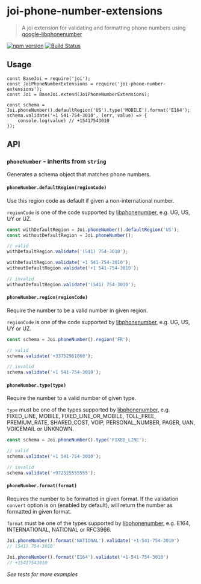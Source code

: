 # joi-phone-number-extensions
> A joi extension for validating and formatting phone numbers using [google-libphonenumber](https://github.com/ruimarinho/google-libphonenumber)

[![npm version](https://badge.fury.io/js/joi-phone-number-extensions.svg)](http://badge.fury.io/js/joi-phone-number-extensions)
[![Build Status](https://secure.travis-ci.org/tepez/joi-phone-number-extensions.svg?branch=master)](http://travis-ci.org/tepez/joi-phone-number-extensions)

## Usage

```
const BaseJoi = require('joi');
const JoiPhoneNumberExtensions = require('joi-phone-number-extensions');
const Joi = BaseJoi.extend(JoiPhoneNumberExtensions);

const schema = Joi.phoneNumber().defaultRegion('US').type('MOBILE').format('E164');
schema.validate('+1 541-754-3010', (err, value) => {
    console.log(value) // +15417543010
});
```

## API

### `phoneNumber` - inherits from `string`

Generates a schema object that matches phone numbers.

#### `phoneNumber.defaultRegion(regionCode)`

Use this region code as default if given a non-international number.

`regionCode` is one of the code supported by [libphonenumber](https://github.com/ruimarinho/google-libphonenumber), e.g. UG, US, UY or UZ.

```js
const withDefaultRegion = Joi.phoneNumber().defaultRegion('US');
const withoutDefaultRegion = Joi.phoneNumber();

// valid
withDefaultRegion.validate('(541) 754-3010');

withDefaultRegion.validate('+1 541-754-3010');
withoutDefaultRegion.validate('+1 541-754-3010');

// invalid
withoutDefaultRegion.validate('(541) 754-3010');
```

#### `phoneNumber.region(regionCode)`

Require the number to be a valid number in given region.

`regionCode` is one of the code supported by [libphonenumber](https://github.com/ruimarinho/google-libphonenumber), e.g. UG, US, UY or UZ.

```js
const schema = Joi.phoneNumber().region('FR');

// valid
schema.validate('+33752961860');

// invalid
schema.validate('+1 541-754-3010');
```

#### `phoneNumber.type(type)`

Require the number to a valid number of given type.

`type` must be one of the types supported by  [libphonenumber](https://github.com/ruimarinho/google-libphonenumber), e.g. FIXED_LINE, MOBILE, FIXED_LINE_OR_MOBILE, TOLL_FREE, PREMIUM_RATE, SHARED_COST, VOIP, PERSONAL_NUMBER, PAGER, UAN, VOICEMAIL or UNKNOWN.

```js
const schema = Joi.phoneNumber().type('FIXED_LINE');

// valid
schema.validate('+1 541-754-3010');

// invalid
schema.validate('+972525555555');
```

#### `phoneNumber.format(format)`

Requires the number to be formatted in given format. If the validation `convert` option is on
(enabled by default), will return the number as formatted in given format.

`format` must be one of the types supported by  [libphonenumber](https://github.com/ruimarinho/google-libphonenumber), e.g. E164, INTERNATIONAL, NATIONAL or RFC3966.

```js
Joi.phoneNumber().format('NATIONAL').validate('+1-541-754-3010')
// (541) 754-3010'

Joi.phoneNumber().format('E164').validate('+1-541-754-3010')
// +15417543010
```

*See tests for more examples*
